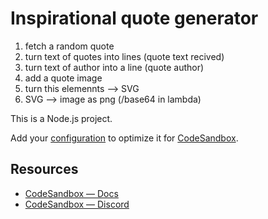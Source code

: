 # Inspirational quote generator

1. fetch a random quote
2. turn text of quotes into lines (quote text recived)
3. turn text of author into a line (quote author)
4. add a quote image
5. turn this elemennts --> SVG
6. SVG --> image as png (/base64 in lambda)


This is a Node.js project.

Add your [configuration](https://codesandbox.io/docs/projects/learn/setting-up/tasks) to optimize it for [CodeSandbox](https://codesandbox.io/p/dashboard).

## Resources

- [CodeSandbox — Docs](https://codesandbox.io/docs/learn)
- [CodeSandbox — Discord](https://discord.gg/Ggarp3pX5H)
